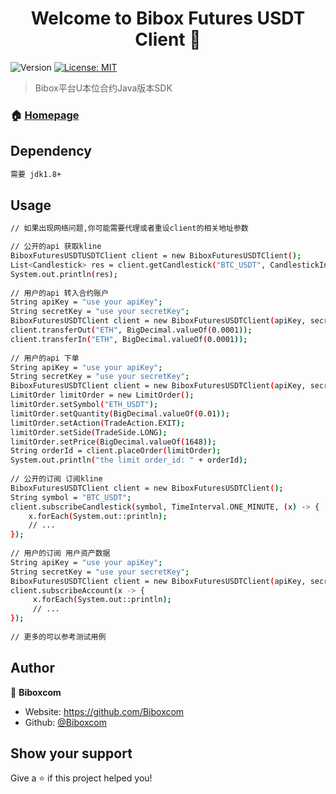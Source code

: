<h1 align="center">Welcome to Bibox Futures USDT Client 👋</h1>
<p>
  <img alt="Version" src="https://img.shields.io/badge/version-v1.0.0-blue.svg?cacheSeconds=2592000" />
  <a href="#" target="_blank">
    <img alt="License: MIT" src="https://img.shields.io/badge/License-MIT-yellow.svg" />
  </a>
</p>

> Bibox平台U本位合约Java版本SDK

### 🏠 [Homepage](https://futures.bibox.me/zh/futures)

## Dependency

```sh
需要 jdk1.8+
```

## Usage

```sh
// 如果出现网络问题,你可能需要代理或者重设client的相关地址参数

// 公开的api 获取kline
BiboxFuturesUSDTUSDTClient client = new BiboxFuturesUSDTClient();
List<Candlestick> res = client.getCandlestick("BTC_USDT", CandlestickInterval.WEEKLY,10);
System.out.println(res);
        
// 用户的api 转入合约账户
String apiKey = "use your apiKey";
String secretKey = "use your secretKey";
BiboxFuturesUSDTClient client = new BiboxFuturesUSDTClient(apiKey, secretKey);
client.transferOut("ETH", BigDecimal.valueOf(0.0001));
client.transferIn("ETH", BigDecimal.valueOf(0.0001));
        
// 用户的api 下单
String apiKey = "use your apiKey";
String secretKey = "use your secretKey";
BiboxFuturesUSDTClient client = new BiboxFuturesUSDTClient(apiKey, secretKey);
LimitOrder limitOrder = new LimitOrder();
limitOrder.setSymbol("ETH_USDT");
limitOrder.setQuantity(BigDecimal.valueOf(0.01));
limitOrder.setAction(TradeAction.EXIT);
limitOrder.setSide(TradeSide.LONG);
limitOrder.setPrice(BigDecimal.valueOf(1648));
String orderId = client.placeOrder(limitOrder);
System.out.println("the limit order_id: " + orderId);
        
// 公开的订阅 订阅kline
BiboxFuturesUSDTClient client = new BiboxFuturesUSDTClient();
String symbol = "BTC_USDT";
client.subscribeCandlestick(symbol, TimeInterval.ONE_MINUTE, (x) -> {
    x.forEach(System.out::println);
    // ...
});
        
// 用户的订阅 用户资产数据
String apiKey = "use your apiKey";
String secretKey = "use your secretKey";
BiboxFuturesUSDTClient client = new BiboxFuturesUSDTClient(apiKey, secretKey);
client.subscribeAccount(x -> {
     x.forEach(System.out::println);
     // ...
});
        
// 更多的可以参考测试用例
```

## Author

👤 **Biboxcom**

* Website: https://github.com/Biboxcom
* Github: [@Biboxcom](https://github.com/Biboxcom)

## Show your support

Give a ⭐️ if this project helped you!


